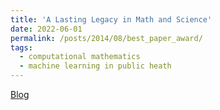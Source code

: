 ```yaml
---
title: 'A Lasting Legacy in Math and Science'
date: 2022-06-01
permalink: /posts/2014/08/best_paper_award/
tags:
  - computational mathematics
  - machine learning in public heath
---
```


[Blog](https://issuu.com/sjnd/docs/update_magazine-_summer_2022)

